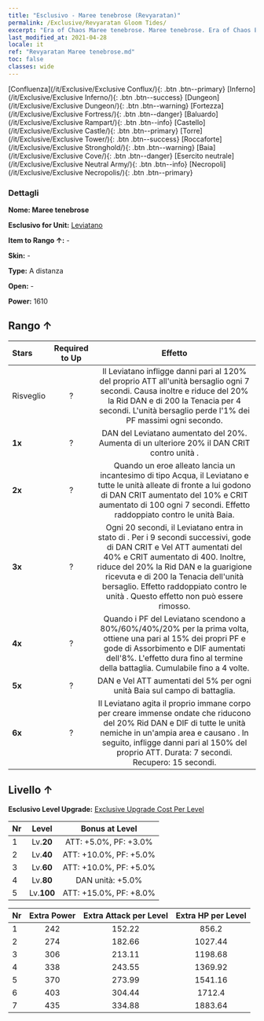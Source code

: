 ```yaml
---
title: "Esclusivo - Maree tenebrose (Revyaratan)"
permalink: /Exclusive/Revyaratan Gloom Tides/
excerpt: "Era of Chaos Maree tenebrose. Maree tenebrose. Era of Chaos Esclusivo Maree tenebrose. Leviatano Esclusivo."
last_modified_at: 2021-04-28
locale: it
ref: "Revyaratan Maree tenebrose.md"
toc: false
classes: wide
---
```

 [Confluenza](/it/Exclusive/Exclusive Conflux/){: .btn .btn--primary} [Inferno](/it/Exclusive/Exclusive Inferno/){: .btn .btn--success} [Dungeon](/it/Exclusive/Exclusive Dungeon/){: .btn .btn--warning} [Fortezza](/it/Exclusive/Exclusive Fortress/){: .btn .btn--danger} [Baluardo](/it/Exclusive/Exclusive Rampart/){: .btn .btn--info} [Castello](/it/Exclusive/Exclusive Castle/){: .btn .btn--primary} [Torre](/it/Exclusive/Exclusive Tower/){: .btn .btn--success} [Roccaforte](/it/Exclusive/Exclusive Stronghold/){: .btn .btn--warning} [Baia](/it/Exclusive/Exclusive Cove/){: .btn .btn--danger} [Esercito neutrale](/it/Exclusive/Exclusive Neutral Army/){: .btn .btn--info} [Necropoli](/it/Exclusive/Exclusive Necropolis/){: .btn .btn--primary} 

### Dettagli
 **Nome: Maree tenebrose** 

 **Esclusivo for Unit:** [Leviatano](/it/units/Revyaratan/) 

 **Item to Rango ↑:** -

 **Skin:** -

 **Type:** A distanza

 **Open:** -

 **Power:** 1610

## Rango ↑

  |     Stars    |  Required to Up | Effetto |
  |:-------------|:---------------:|:---------------:|
  |  Risveglio  | ? | <Profumo di sangue> Il Leviatano infligge danni pari al 120% del proprio ATT all'unità bersaglio ogni 7 secondi. Causa inoltre <Sanguinamento> e riduce del 20% la Rid DAN e di 200 la Tenacia per 4 secondi. L'unità bersaglio perde l'1% dei PF massimi ogni secondo. |
  | **1x** <i class="fas fa-star"/> | ? | DAN del Leviatano aumentato del 20%. Aumenta di un ulteriore 20% il DAN CRIT contro unità <rallentate>. |
  | **2x** <i class="fas fa-star"/> | ? | Quando un eroe alleato lancia un incantesimo di tipo Acqua, il Leviatano e tutte le unità alleate di fronte a lui godono di DAN CRIT aumentato del 10% e CRIT aumentato di 100 ogni 7 secondi. Effetto raddoppiato contro le unità Baia. |
  | **3x** <i class="fas fa-star"/> | ? | <Morsi frenetici> Ogni 20 secondi, il Leviatano entra in stato di <Morsi frenetici>. Per i 9 secondi successivi, gode di DAN CRIT e Vel ATT aumentati del 40% e CRIT aumentato di 400. Inoltre, riduce del 20% la Rid DAN e la guarigione ricevuta e di 200 la Tenacia dell'unità bersaglio. Effetto raddoppiato contro le unità <rallentate>. Questo effetto non può essere rimosso. |
  | **4x** <i class="fas fa-star"/> | ? | Quando i PF del Leviatano scendono a 80%/60%/40%/20% per la prima volta, ottiene una <bolla> pari al 15% dei propri PF e gode di Assorbimento e DIF aumentati dell'8%. L'effetto dura fino al termine della battaglia. Cumulabile fino a 4 volte. |
  | **5x** <i class="fas fa-star"/> | ? | DAN e Vel ATT aumentati del 5% per ogni unità Baia sul campo di battaglia. |
  | **6x** <i class="fas fa-star"/> | ? | <Sepoltura abissale> Il Leviatano agita il proprio immane corpo per creare immense ondate che riducono del 20% Rid DAN e DIF di tutte le unità nemiche in un'ampia area e causano <Rallentamento>. In seguito, infligge danni pari al 150% del proprio ATT. Durata: 7 secondi. Recupero: 15 secondi. |


## Livello ↑
 **Esclusivo Level Upgrade:** [Exclusive Upgrade Cost Per Level](/Exclusive/ExclusiveUpgradeCostPerLevel/)

  |  Nr  |   Level  | Bonus at Level |
  |:-----|:--------:|:--------------:|
  | 1 | Lv.**20** | ATT: +5.0%, PF: +3.0% |
  | 2 | Lv.**40** | ATT: +10.0%, PF: +5.0% |
  | 3 | Lv.**60** | ATT: +10.0%, PF: +5.0% |
  | 4 | Lv.**80** | DAN unità: +5.0% |
  | 5 | Lv.**100** | ATT: +15.0%, PF: +8.0% |


  |  Nr  |  Extra Power | Extra Attack per Level | Extra HP per Level |
  |:-----|:--------:|:--------:|:--------:|
  | 1 | 242 | 152.22 | 856.2 |
  | 2 | 274 | 182.66 | 1027.44 |
  | 3 | 306 | 213.11 | 1198.68 |
  | 4 | 338 | 243.55 | 1369.92 |
  | 5 | 370 | 273.99 | 1541.16 |
  | 6 | 403 | 304.44 | 1712.4 |
  | 7 | 435 | 334.88 | 1883.64 |


